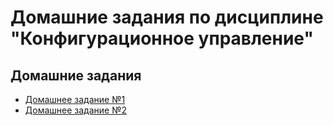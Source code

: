 # Домашние задания по дисциплине "Конфигурационное управление"

## Домашние задания
* [Домашнее задание №1](https://github.com/nerlisse/conf_upr/tree/main/homework1)
* [Домашнее задание №2](https://github.com/nerlisse/conf_upr/tree/main/homework2)